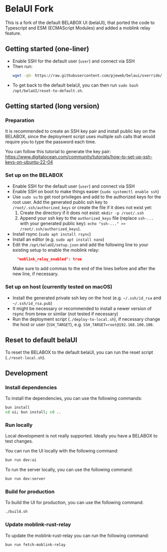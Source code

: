 # BelaUI Fork

This is a fork of the default BELABOX UI (belaUI), that ported the code to Typescript and ESM (ECMAScript Modules) and
added a moblink relay feature.

## Getting started (one-liner)

- Enable SSH for the default user (`user`) and connect via SSH
- Then run:
  ```bash
  wget -qO- https://raw.githubusercontent.com/pjeweb/belaui/override/install.sh | bash
  ```
- To get back to the default belaUI, you can then run `sudo bash /opt/belaUI/reset-to-default.sh`.

## Getting started (long version)

### Preparation

It is recommended to create an SSH key pair and install public key on the BELABOX, since the deployment script uses
multiple ssh calls that would require you to type the password each time.

You can follow this tutorial to generate the key
pair: https://www.digitalocean.com/community/tutorials/how-to-set-up-ssh-keys-on-ubuntu-22-04

### Set up on the BELABOX

- Enable SSH for the default user (`user`) and connect via SSH
- Enable SSH on boot to make things easier (`sudo systemctl enable ssh`)
- Use `sudo su` to get root privileges and add to the authorized keys for the root user.
  Add the generated public ssh key to `/root/.ssh/authorized_keys` or create the file if it does not exist yet:
    1) Create the directory if it does not exist: `mkdir -p /root/.ssh`
    2) Append your ssh key to the `authorized_keys` file (replace `ssh-...` with your generated public key):
       `echo "ssh-..." >> /root/.ssh/authorized_keys`).
- Install rsync (`sudo apt install rsync`)
- Install an editor (e.g. `sudo apt install nano`)
- Edit the `/opt/belaUI/setup.json` and add the following line to your existing setup to enable the moblink relay:
    ```json
      "moblink_relay_enabled": true
    ```
  Make sure to add commas to the end of the lines before and after the new line, if necessary.

### Set up on host (currently tested on macOS)

- Install the generated private ssh key on the host (e.g. `~/.ssh/id_rsa` and `~/.ssh/id_rsa.pub`)
- It might be necessary or recommended to install a newer version of rsync from brew or similar (not tested if
  necessary)
- Run the deployment script (`./deploy-to-local.sh`), if necessary change the host or user (`SSH_TARGET`), e.g.
  `SSH_TARGET=root@192.168.100.100`.

## Reset to default belaUI

To reset the BELABOX to the default belaUI, you can run the reset script (`./reset-local.sh`).

## Development

### Install dependencies

To install the dependencies, you can use the following commands:

```bash
bun install
cd ui; bun install; cd ..
```

### Run locally

Local development is not really supported. Ideally you have a BELABOX to test changes.

You can run the UI locally with the following command:

```bash
bun run dev:ui
```

To run the server locally, you can use the following command:

```bash
bun run dev:server
```

### Build for production

To build the UI for production, you can use the following command:

```bash
./build.sh
```

### Update moblink-rust-relay

To update the moblink-rust-relay you can run the following command:

```bash
bun run fetch-moblink-relay
```
